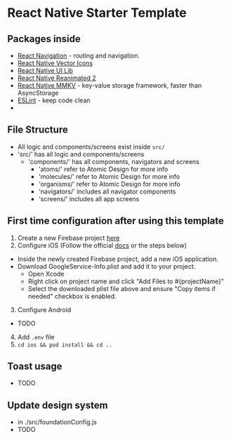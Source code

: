 # React Native Starter Template

## Packages inside

- [React Navigation](https://reactnavigation.org/) - routing and navigation.
- [React Native Vector Icons](https://github.com/oblador/react-native-vector-icons)
- [React Native UI Lib](https://wix.github.io/react-native-ui-lib/)
- [React Native Reanimated 2](https://docs.swmansion.com/react-native-reanimated/)
- [React Native MMKV](https://github.com/mrousavy/react-native-mmkv) - key-value storage framework, faster than AsyncStorage
- [ESLint](https://github.com/eslint/eslint) - keep code clean
- 

## File Structure

- All logic and components/screens exist inside `src/`
- 'src/' has all logic and components/screens
  - 'components/' has all components, navigators and screens
    - 'atoms/' refer to Atomic Design for more info
    - 'molecules/' refer to Atomic Design for more info
    - 'organisms/' refer to Atomic Design for more info
    - 'navigators/' includes all navigator components
    - 'screens/' includes all app screens

## First time configuration after using this template

1) Create a new Firebase project [here](https://console.firebase.google.com/u/0/)
2) Configure iOS (Follow the official [docs](https://rnfirebase.io/) or the steps below)
  - Inside the newly created Firebase project, add a new iOS application.
  - Download GoogleService-Info.plist and add it to your project.
    - Open Xcode
    - Right click on project name and click "Add Files to #{projectName}"
    - Select the downloaded plist file above and ensure "Copy items if needed" checkbox is enabled.
3) Configure Android
  - TODO
4) Add `.env` file
5) `cd ios && pod install && cd ..`

## Toast usage
 - TODO

## Update design system
  - in ./src/foundationConfig.js
  - TODO